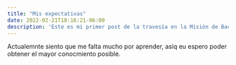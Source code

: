 ```yaml
---
title: "Mis expectativas"
date: 2022-02-21T18:16:21-06:00
description: 'Este es mi primer post de la travesía en la Misión de Backend con Node JS de Launch X.'
---
```


Actualemnte siento que me falta mucho por aprender, asiq eu espero poder obtener el mayor conocmiento posible.
